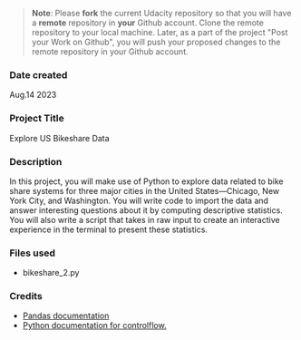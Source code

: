 >**Note**: Please **fork** the current Udacity repository so that you will have a **remote** repository in **your** Github account. Clone the remote repository to your local machine. Later, as a part of the project "Post your Work on Github", you will push your proposed changes to the remote repository in your Github account.

### Date created
Aug.14 2023

### Project Title
Explore US Bikeshare Data

### Description
In this project, you will make use of Python to explore data related to bike share systems for three major cities in the United States—Chicago, New York City, and Washington. You will write code to import the data and answer interesting questions about it by computing descriptive statistics. You will also write a script that takes in raw input to create an interactive experience in the terminal to present these statistics.

### Files used
   * bikeshare_2.py
### Credits
* [Pandas documentation](https://pandas.pydata.org/docs/)
* [Python documentation for controlflow.](https://docs.python.org/3/tutorial/controlflow.html)
